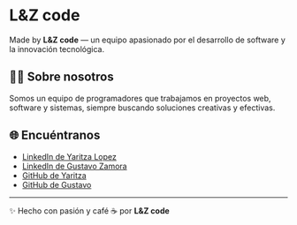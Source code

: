 # L&Z code

Made by **L&Z code** — un equipo apasionado por el desarrollo de software y la innovación tecnológica.  

## 👩‍💻 Sobre nosotros
Somos un equipo de programadores que trabajamos en proyectos web, software y sistemas, siempre buscando soluciones creativas y efectivas.  

## 🌐 Encuéntranos
- [LinkedIn de Yaritza Lopez](https://www.linkedin.com/in/yaritza-bustos-873796269/)
- [LinkedIn de Gustavo Zamora](https://www.linkedin.com/in/gustavo-zamora-aa7359170)
- [GitHub de Yaritza](https://github.com/yaritzaelena)
- [GitHub de Gustavo](https://github.com/Zamo98)

---
✨ Hecho con pasión y café ☕ por **L&Z code**
